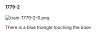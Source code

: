 #### 1779-2
![train-1779-2-0.png](https://github.com/lil-lab/nlvr/raw/master/nlvr/train/images/72/train-1779-2-0.png "train-1779-2-0.png")

There is a blue triangle touching the base